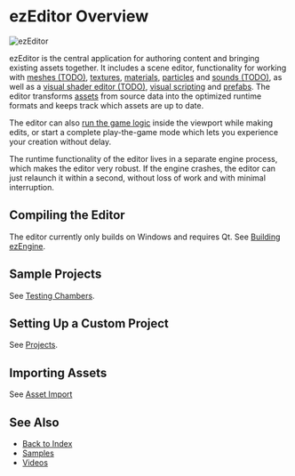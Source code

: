 # ezEditor Overview

<!-- TODO: This page needs a lot more information -->

![ezEditor](media/ezEditor.jpg)

ezEditor is the central application for authoring content and bringing existing assets together. It includes a scene editor, functionality for working with [meshes (TODO)](../graphics/meshes-overview.md), [textures](../graphics/textures-overview.md), [materials](../materials/materials-overview.md), [particles](../effects/particle-effects/particle-effects-overview.md) and [sounds (TODO)](../sound/sound-overview.md), as well as a [visual shader editor (TODO)](../materials/visual-shaders.md), [visual scripting](../custom-code/visual-script/visual-script-overview.md) and [prefabs](../prefabs/prefabs-overview.md). The editor transforms [assets](../assets/assets-overview.md) from source data into the optimized runtime formats and keeps track which assets are up to date.

The editor can also [run the game logic](../editor/run-scene.md) inside the viewport while making edits, or start a complete play-the-game mode which lets you experience your creation without delay.

The runtime functionality of the editor lives in a separate engine process, which makes the editor very robust. If the engine crashes, the editor can just relaunch it within a second, without loss of work and with minimal interruption.

## Compiling the Editor

The editor currently only builds on Windows and requires Qt. See [Building ezEngine](../build/building-ez.md).

## Sample Projects

See [Testing Chambers](../samples/testing-chambers.md).

## Setting Up a Custom Project

See [Projects](../projects/projects-overview.md).

## Importing Assets

See [Asset Import](../assets/import-assets.md)

## See Also

* [Back to Index](../index.md)
* [Samples](../samples/samples-overview.md)
* [Videos](videos.md)
